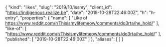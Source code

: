 {
  "kind": "likes",
  "slug": "2019/10/issmy",
  "client_id": "https://indigenous.realize.be",
  "date": "2019-10-28T22:46:00Z",
  "h": "h-entry",
  "properties": {
    "name": [
      "Like of https://www.reddit.com/r/Thisismylifemeow/comments/do3rta/he_hold/"
    ],
    "like-of": [
      "https://www.reddit.com/r/Thisismylifemeow/comments/do3rta/he_hold/"
    ],
    "published": [
      "2019-10-28T22:46:00Z"
    ]
  },
  "aliases": [
  ]
}
